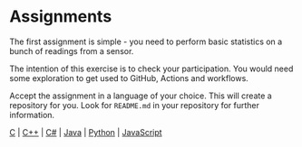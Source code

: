 # Assignments

The first assignment is simple - you need to perform basic statistics on a bunch of readings from a sensor.

The intention of this exercise is to check your participation. You would need some exploration to get used to GitHub, Actions and workflows.

Accept the assignment in a language of your choice. This will create a repository for you.
Look for `README.md` in your repository for further information.

[C](https://classroom.github.com/a/EPkIZH2U) |
[C++](https://classroom.github.com/a/CoPwIZWm) |
[C#](https://classroom.github.com/a/dJPmlVUx) |
[Java](https://classroom.github.com/a/XpOL7tdK) |
[Python](https://classroom.github.com/a/_2_uGFIU) |
[JavaScript](https://classroom.github.com/a/eXeVWaDa)
